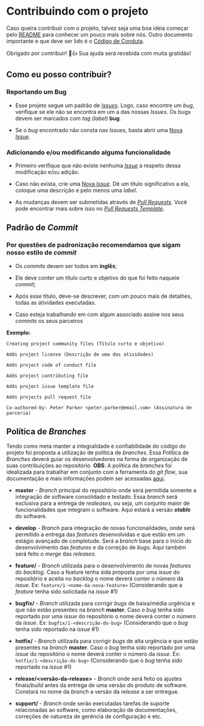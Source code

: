 # Contribuindo com o projeto

Caso queira contribuir com o projeto, talvez seja uma boa ideia começar pelo [README](https://github.com/radar-pi/radop-app) para conhecer um pouco mais sobre nós.
Outro documento importante e que deve ser lido é o [Código de Conduta](https://github.com/radar-pi/git-docs/blob/master/docs/CODE_OF_CONDUCT.md).

Obrigado por contribuir! :tada::+1: Sua ajuda será recebida com muita gratidão!

## Como eu posso contribuir?

### Reportando um Bug

* Esse projeto segue um padrão de [_Issues_](https://github.com/radar-pi/git-docs/blob/master/.github/ISSUE_TEMPLATE.md). Logo, caso encontre um _bug_, verifique se ele não se encontra em um a das nossas _Issues_. Os bugs devem ser marcados com _tag (label)_ __bug__.

* Se o _bug_ encontrado não consta nas _Issues_, basta abrir uma [Nova _Issue_](https://github.com/radar-pi/radop-app/issues/new).

### Adicionando e/ou modificando alguma funcionalidade

* Primeiro verifique que não existe nenhuma [_Issue_](https://github.com/radar-pi/radop-app/issues) a respeito dessa modificação e/ou adição.

* Caso não exista, crie uma [Nova _Issue_](https://github.com/radar-pi/radop-app/issues/new). Dê um título significativo a ela, coloque uma descrição e pelo menos uma _label_.

* As mudanças devem ser submetidas através de [_Pull Requests_](https://github.com/radar-pi/radop-app/compare). Você pode encontrar mais sobre isso no [_Pull Requests Template_](https://github.com/radar-pi/git-docs/blob/master/.github/PULL_REQUEST_TEMPLATE.md).

## Padrão de _Commit_

### Por questões de padronização recomendamos que sigam nosso estilo de _commit_

* Os _commits_ devem ser todos em __inglês__;

* Ele deve conter um título curto e objetivo do que foi feito naquele _commit_;

* Após esse título, deve-se descrever, com um pouco mais de detalhes, todas as atividades executadas.

* Caso esteja trabalhando em com algum associado assine nos seus _commits_ os seus parceiros

__Exemplo:__

    Creating project community files (Título curto e objetivo)

    Adds project license (Descrição de uma das atividades)

    Adds project code of conduct file

    Adds project contributing file

    Adds project issue template file

    Adds projects pull request file

    Co-authored-by: Peter Parker <peter.parker@email.com> (Assinatura de parceria)

## Política de _Branches_

Tendo como meta manter a integralidade e confiabilidade do código do projeto foi proposta a utilização de política de _branches_.
Essa Política de _Branches_ deverá guiar os desenvolvedores na forma de organização de suas contribuições ao repositório.
__OBS__: A política de _branches_ foi idealizada para trabalhar em conjunto com a ferramenta do _git flow_, sua documentação e mais informações podem ser acessadas [aqui](https://github.com/nvie/gitflow).

* __master__ - _Branch_ principal do repositório onde será permitida somente a integração de software consolidado e testado. Essa _branch_ será exclusiva para a entrega de _realeases_, ou seja, um conjunto maior de funcionalidades que integram o software. Aqui estará a versão _**stable**_ do software.

* __develop__ - _Branch_ para integração de novas funcionalidades, onde será permitido a entrega das _features_ desenvolvidas e que estão em um estágio avançado de completude. Será a _branch_ base para o início do desenvolvimento das _features_ e da correção de _bugs_. Aqui também será feito o _merge_ das _releases_.

* __feature/<nome-da-feature>__ - _Branch_ utilizada para o desenvolvimento de novas _features_ do _backlog_. Caso a feature tenha sida proposta por uma _issue_ do repositório e aceita no _backlog_ o nome deverá conter o número da _issue_.
 Ex: `feature/1-<nome-da-nova-feature>` (Considerando que a _feature_ tenha sido solicitada na _issue_ #1)

* __bugfix/<nome-do-bug>__ - _Branch_ utilizada para corrigir _bugs_ de baixa/média urgência e que não estão presentes na _branch_ __master__. Caso o _bug_ tenha sido reportado por uma _issue_ do repositório o nome deverá conter o número da _issue_.
 Ex: `bugfix/1-<descrição-do-bug>` (Considerando que o _bug_ tenha sido reportado na _issue_ #1)

* __hotfix/<nome-do-bug>__ - _Branch_ utilizada para corrigir _bugs_ de alta urgência e que estão presentes na _branch_ __master__. Caso o _bug_ tenha sido reportado por uma _issue_ do repositório o nome deverá conter o número da _issue_.
 Ex: `hotfix/1-<descrição-do-bug>` (Considerando que o _bug_ tenha sido reportado na _issue_ #1)

* __release/<versão-da-release>__ - _Branch_ onde será feito os ajustes finais/_build_ antes da entrega de uma versão do produto de software. Constará no nome da _branch_ a versão da _release_ a ser entregue.

* __support/<tema-ou-natureza>__ - _Branch_ onde serão executadas tarefas de suporte relacionadas ao software, como elaboração de documentações, correções de natureza de gerência de configuração e etc.
